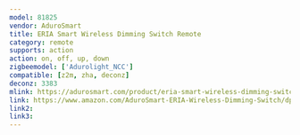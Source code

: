 ```yaml
---
model: 81825
vendor: AduroSmart
title: ERIA Smart Wireless Dimming Switch Remote
category: remote
supports: action
action: on, off, up, down
zigbeemodel: ['Adurolight_NCC']
compatible: [z2m, zha, deconz]
deconz: 3383
mlink: https://adurosmart.com/product/eria-smart-wireless-dimming-switch-remote/
link: https://www.amazon.com/AduroSmart-ERIA-Wireless-Dimming-Switch/dp/B07HJHJWGT
link2: 
link3: 
---
```

